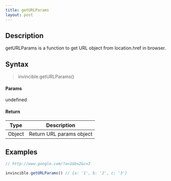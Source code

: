 ```yaml
---
title: getURLParams
layout: post
---
```


## Description

getURLParams is a function to get URL object from location.href in browser.

## Syntax

> invincible.getURLParams()

#### Params

undefined

#### Return

Type | Description
--- | ---
Object | Return URL params object

## Examples

``` js
// http://www.google.com/?a=1&b=2&c=3

invincible.getURLParams() // {a: '1', b: '2', c: '3'}
```
